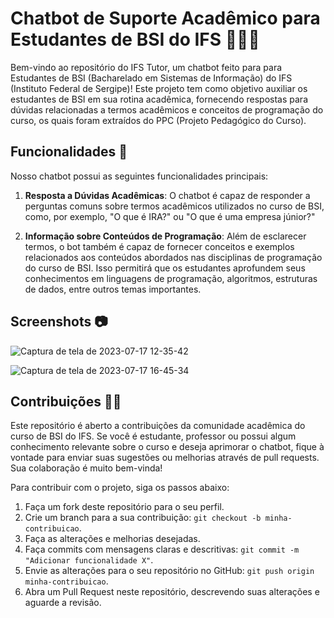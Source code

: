 # Chatbot de Suporte Acadêmico para Estudantes de BSI do IFS 👩‍🎓🤖

Bem-vindo ao repositório do IFS Tutor, um chatbot feito para para Estudantes de BSI (Bacharelado em Sistemas de Informação) do IFS (Instituto Federal de Sergipe)! Este projeto tem como objetivo auxiliar os estudantes de BSI em sua rotina acadêmica, fornecendo respostas para dúvidas relacionadas a termos acadêmicos e conceitos de programação do curso, os quais foram extraídos do PPC (Projeto Pedagógico do Curso).

## Funcionalidades 🚀

Nosso chatbot possui as seguintes funcionalidades principais:

1. **Resposta a Dúvidas Acadêmicas**: O chatbot é capaz de responder a perguntas comuns sobre termos acadêmicos utilizados no curso de BSI, como, por exemplo, "O que é IRA?" ou "O que é uma empresa júnior?"

2. **Informação sobre Conteúdos de Programação**: Além de esclarecer termos, o bot também é capaz de fornecer conceitos e exemplos relacionados aos conteúdos abordados nas disciplinas de programação do curso de BSI. Isso permitirá que os estudantes aprofundem seus conhecimentos em linguagens de programação, algoritmos, estruturas de dados, entre outros temas importantes.

##  Screenshots 📷

![Captura de tela de 2023-07-17 12-35-42](https://github.com/LeandroSFraga/Tech-Tutor/assets/71570108/e7054ee6-0e36-4d56-a860-adc112a052a9)

![Captura de tela de 2023-07-17 16-45-34](https://github.com/LeandroSFraga/Tech-Tutor/assets/71570108/b609e5dc-e31f-4eaa-a5fd-8d2b639ca018)



## Contribuições 🤝🔧

Este repositório é aberto a contribuições da comunidade acadêmica do curso de BSI do IFS. Se você é estudante, professor ou possui algum conhecimento relevante sobre o curso e deseja aprimorar o chatbot, fique à vontade para enviar suas sugestões ou melhorias através de pull requests. Sua colaboração é muito bem-vinda!

Para contribuir com o projeto, siga os passos abaixo:

1. Faça um fork deste repositório para o seu perfil.
2. Crie um branch para a sua contribuição: `git checkout -b minha-contribuicao`.
3. Faça as alterações e melhorias desejadas.
4. Faça commits com mensagens claras e descritivas: `git commit -m "Adicionar funcionalidade X"`.
5. Envie as alterações para o seu repositório no GitHub: `git push origin minha-contribuicao`.
6. Abra um Pull Request neste repositório, descrevendo suas alterações e aguarde a revisão.
